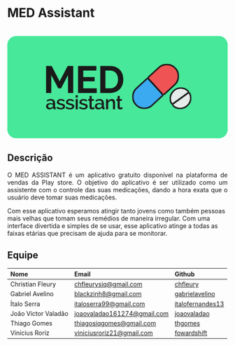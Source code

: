 # MED Assistant

<p align = "center"> &emsp;&emsp; <img src="./assets/MED-logo.png" class="responsive"/> </p>


## Descrição

<p align="justify">O MED ASSISTANT é um aplicativo gratuito disponível na plataforma de vendas da Play store. O objetivo do aplicativo é ser utilizado como um assistente com o controle das suas medicações, dando a hora exata que o usuário deve tomar suas medicações.</p>
Com esse aplicativo esperamos atingir tanto jovens como também pessoas mais velhas que tomam seus remédios de maneira irregular. Com uma interface divertida e simples de se usar, esse aplicativo atinge a todas as faixas etárias que precisam de ajuda para se monitorar.


## Equipe

|**Nome**|**Email**|**Github**|
|:-|:-|:-|
|Christian Fleury|chfleurysiq@gmail.com|[chfleury](https://github.com/chfleury)|
|Gabriel Avelino|blackzinh8@gmail.com|[gabrielavelino](https://github.com/gabrielavelino)|
|Ítalo Serra|italoserra99@gmail.com|[italofernandes13](https://github.com/italofernandes13)|
|João Victor Valadão|joaovaladao161274@gmail.com|[joaovaladao](https://github.com/joaovaladao)|
|Thiago Gomes|thiagosiqgomes@gmail.com|[thgomes](https://github.com/thgomes)|
|Vinícius Roriz|viniciusroriz21@gmail.com|[fowardshift](https://github.com/fowardshift)|